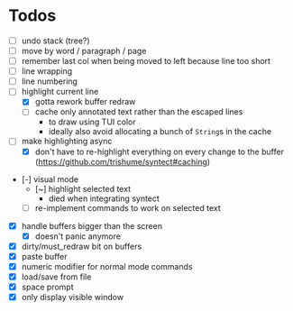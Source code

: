 # Todos

- [ ] undo stack (tree?)
- [ ] move by word / paragraph / page
- [ ] remember last col when being moved to left because line too short
- [ ] line wrapping
- [ ] line numbering
- [ ] highlight current line
  - [x] gotta rework buffer redraw
  - [ ] cache only annotated text rather than the escaped lines
    * to draw using TUI color
    * ideally also avoid allocating a bunch of `String`s in the cache
- [ ] make highlighting async
  - [x] don't have to re-highlight everything on every change to the buffer  (https://github.com/trishume/syntect#caching)
- [-] visual mode
  - [~] highlight selected text
    - died when integrating syntect
  - [ ] re-implement commands to work on selected text
- [x] handle buffers bigger than the screen
  - [x] doesn't panic anymore
- [x] dirty/must_redraw bit on buffers
- [x] paste buffer
- [x] numeric modifier for normal mode commands
- [x] load/save from file
- [x] space prompt
- [x] only display visible window
